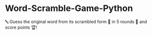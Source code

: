 # Word-Scramble-Game-Python
🔤 Guess the original word from its scrambled form 🔀 in 5 rounds 🧠 and score points 🏆!
